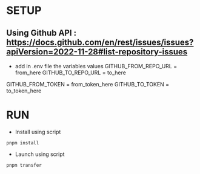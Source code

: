 # SETUP
## Using Github API : https://docs.github.com/en/rest/issues/issues?apiVersion=2022-11-28#list-repository-issues

- add in .env file the variables values
GITHUB_FROM_REPO_URL = from_here
GITHUB_TO_REPO_URL = to_here

GITHUB_FROM_TOKEN = from_token_here
GITHUB_TO_TOKEN = to_token_here

# RUN
- Install using script 
```
pnpm install
```
- Launch using script 
```
pnpm transfer
```